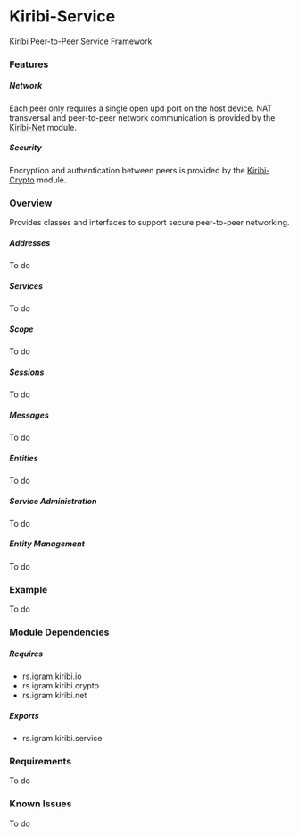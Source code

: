 # Kiribi-Service
Kiribi Peer-to-Peer Service Framework

### Features

##### Network
Each peer only requires a single open upd port on the host device. NAT transversal and peer-to-peer network communication is provided by the [Kiribi-Net](http://github.com/Igram-doo/Kiribi-Net) module.

##### Security
Encryption and authentication between peers is provided by the [Kiribi-Crypto](http://github.com/Igram-doo/Kiribi-Crypto) module.

### Overview
Provides classes and interfaces to support secure peer-to-peer networking.

##### Addresses
To do

##### Services
To do

##### Scope
To do

##### Sessions
To do

##### Messages
To do

##### Entities
To do

##### Service Administration
To do

##### Entity Management
To do

### Example
To do

### Module Dependencies
##### Requires
* rs.igram.kiribi.io
* rs.igram.kiribi.crypto
* rs.igram.kiribi.net

##### Exports
* rs.igram.kiribi.service

### Requirements
To do

### Known Issues
To do
